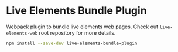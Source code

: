 # Live Elements Bundle Plugin

Webpack plugin to bundle live elements web pages. Check out `live-elements-web` root repository for more details.

```sh
npm install --save-dev live-elements-bundle-plugin
```
